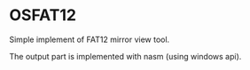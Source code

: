 # OSFAT12
Simple implement of FAT12 mirror view tool.

The output part is implemented with nasm (using windows api).